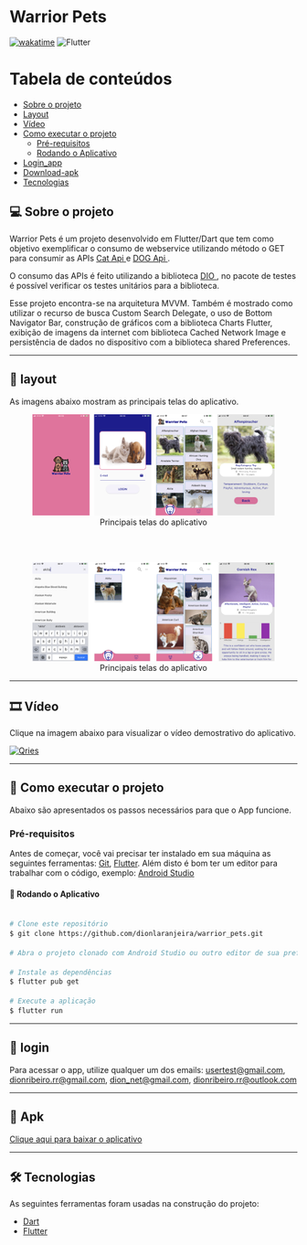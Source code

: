 # Warrior Pets

[![wakatime](https://wakatime.com/badge/user/16c43c19-b8cc-47b4-8504-d9db3204dc71/project/83bf736b-45db-49d6-895f-4e066ea60ed9.svg)](https://wakatime.com/badge/user/16c43c19-b8cc-47b4-8504-d9db3204dc71/project/83bf736b-45db-49d6-895f-4e066ea60ed9)
<img alt="Flutter" src="https://img.shields.io/badge/Flutter-%2302569B.svg?style=for-the-badge&logo=Flutter&logoColor=white" />

Tabela de conteúdos
=================
<!--ts-->
* [Sobre o projeto](#-sobre-o-projeto)
* [Layout](#-layout)
* [Vídeo](#-Vídeo)
* [Como executar o projeto](#-como-executar-o-projeto)
    * [Pré-requisitos](#pré-requisitos)
    * [Rodando o Aplicativo](#-rodando-o-aplicativo)
* [Login_app](#-login)
* [Download-apk](#-Apk)
* [Tecnologias](#-tecnologias)
<!--te-->


## 💻 Sobre o projeto

<p>Warrior Pets é um projeto desenvolvido em Flutter/Dart que tem como objetivo exemplificar o consumo de webservice utilizando método o GET para consumir as APIs <span> <a href="https://api.thecatapi.com"> Cat Api </a> </span> e <span> <a href="https://api.theDOGapi.com"> DOG Api </a> </span>.</p>  
<p>O consumo das APIs é feito utilizando a biblioteca <span> <a href="https://pub.dev/packages/dio"> DIO </a> </span>, no pacote de testes é possível verificar os testes unitários para a biblioteca.</p> 
<p>Esse projeto encontra-se na arquitetura MVVM. Também é mostrado como utilizar o recurso de busca Custom Search Delegate, o uso de Bottom Navigator Bar, construção de gráficos com a biblioteca Charts Flutter, exibição de imagens da internet com biblioteca Cached Network Image e persistência de dados no dispositivo com a biblioteca shared Preferences.</p>


---

## 🎨 layout
As imagens abaixo mostram as principais telas do aplicativo.

<figure align="center">
  <img src="https://github.com/dionlaranjeira/warrior_pets/blob/main/app1.png" alt="Layout do aplicativo">
  <figcaption>Principais telas do aplicativo</figcaption>
</figure>

<br>
<br>

<figure align="center">
  <img src="https://github.com/dionlaranjeira/warrior_pets/blob/main/app2.png" alt="Layout do aplicativo">
  <figcaption>Principais telas do aplicativo</figcaption>
</figure>

---
## 🎞 Vídeo 
Clique na imagem abaixo para visualizar o vídeo demostrativo do aplicativo.

<a href="https://www.youtube.com/embed/O4rJ3A667c4">
         <img alt="Qries" src="https://static.vecteezy.com/ti/vetor-gratis/p3/3399771-youtube-icon-editorial-vector-grátis-vetor.jpg"
         width=320">
      </a>

---
## 🚀 Como executar o projeto
Abaixo são apresentados os passos necessários para que o App funcione.

### Pré-requisitos

Antes de começar, você vai precisar ter instalado em sua máquina as seguintes ferramentas:
[Git](https://git-scm.com), [Flutter](https://flutter.dev/docs/get-started/install).
Além disto é bom ter um editor para trabalhar com o código, exemplo: [Android Studio](https://developer.android.com/studio)

#### 🎲 Rodando o Aplicativo

```bash

# Clone este repositório
$ git clone https://github.com/dionlaranjeira/warrior_pets.git

# Abra o projeto clonado com Android Studio ou outro editor de sua preferência

# Instale as dependências
$ flutter pub get

# Execute a aplicação 
$ flutter run


```

---
## 🔑 login

Para acessar o app, utilize qualquer um dos emails: usertest@gmail.com, dionribeiro.rr@gmail.com, dion_net@gmail.com, dionribeiro.rr@outlook.com

---
## 📱 Apk

<span> <a href="https://drive.google.com/file/d/1Z_4pJOQqSpl6Q2Udr9h7qbPPNNUIuSL3/view?usp=sharing"> Clique aqui para baixar o aplicativo </a> </span>

---
## 🛠 Tecnologias

As seguintes ferramentas foram usadas na construção do projeto:

- [Dart](https://dart.dev)
- [Flutter](https://flutter.dev/)